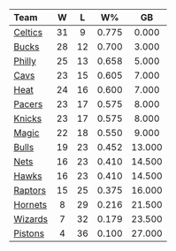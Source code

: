 | Team                            |  W  |  L  |  W%   |   GB   |
|:--------------------------------|:---:|:---:|:-----:|:------:|
| [Celtics](/r/bostonceltics)     | 31  |  9  | 0.775 | 0.000  |
| [Bucks](/r/MkeBucks)            | 28  | 12  | 0.700 | 3.000  |
| [Philly](/r/sixers)             | 25  | 13  | 0.658 | 5.000  |
| [Cavs](/r/clevelandcavs)        | 23  | 15  | 0.605 | 7.000  |
| [Heat](/r/heat)                 | 24  | 16  | 0.600 | 7.000  |
| [Pacers](/r/pacers)             | 23  | 17  | 0.575 | 8.000  |
| [Knicks](/r/NYKnicks)           | 23  | 17  | 0.575 | 8.000  |
| [Magic](/r/OrlandoMagic)        | 22  | 18  | 0.550 | 9.000  |
| [Bulls](/r/chicagobulls)        | 19  | 23  | 0.452 | 13.000 |
| [Nets](/r/GoNets)               | 16  | 23  | 0.410 | 14.500 |
| [Hawks](/r/AtlantaHawks)        | 16  | 23  | 0.410 | 14.500 |
| [Raptors](/r/torontoraptors)    | 15  | 25  | 0.375 | 16.000 |
| [Hornets](/r/CharlotteHornets)  |  8  | 29  | 0.216 | 21.500 |
| [Wizards](/r/washingtonwizards) |  7  | 32  | 0.179 | 23.500 |
| [Pistons](/r/DetroitPistons)    |  4  | 36  | 0.100 | 27.000 |